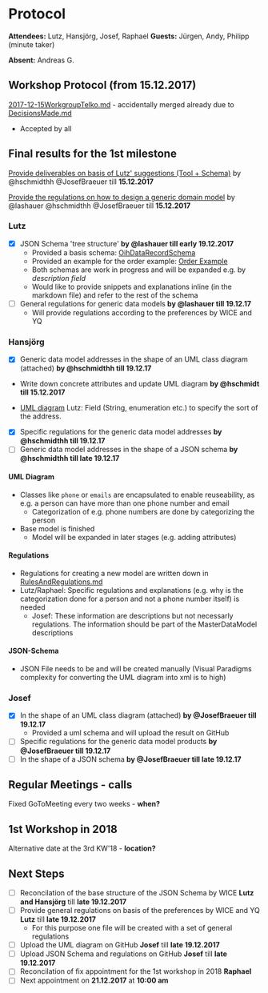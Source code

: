 # Protocol

**Attendees:** Lutz, Hansjörg, Josef, Raphael **Guests:** Jürgen, Andy, Philipp (minute taker)

**Absent:** Andreas G.

## Workshop Protocol (from 15.12.2017)
[2017-12-15WorkgroupTelko.md](https://github.com/openintegrationhub/Data-and-Domain-Models/blob/master/Protocols/2017-12-15WorkgroupTelko.md) - accidentally merged already due to [DecisionsMade.md](https://github.com/openintegrationhub/Data-and-Domain-Models/blob/master/DecisionsMade.md)

- Accepted by all

## Final results for the 1st milestone
[Provide deliverables on basis of Lutz' suggestions (Tool + Schema)](https://github.com/openintegrationhub/Data-and-Domain-Models/issues/19) by @hschmidthh @JosefBraeuer till **15.12.2017**

[Provide the regulations on how to design a generic domain model](https://github.com/openintegrationhub/Data-and-Domain-Models/issues/22) by @lashauer @hschmidthh @JosefBraeuer till **15.12.2017**

### Lutz
- [x] JSON Schema 'tree structure' **by @lashauer till early 19.12.2017**
  - Provided a basis schema: [OihDataRecordSchema](https://github.com/openintegrationhub/Data-and-Domain-Models/blob/master/src/main/schema/oih-data-record.schema.json)
  - Provided an example for the order example: [Order Example](https://github.com/openintegrationhub/Data-and-Domain-Models/blob/master/src/examples/schema/order.schema.json)
  - Both schemas are work in progress and will be expanded e.g. by _description field_
  - Would like to provide snippets and explanations inline (in the markdown file) and refer to the rest of the schema
- [ ] General regulations for generic data models **by @lashauer till 19.12.17**
  - Will provide regulations according to the preferences by WICE and YQ

### Hansjörg
- [x] Generic data model addresses in the shape of an UML class diagram (attached) **by @hschmidthh till 19.12.17**
* Write down concrete attributes and update UML diagram **by @hschmidt till 15.12.2017**
- [UML diagram](https://github.com/openintegrationhub/Data-and-Domain-Models/blob/master/MasterDataModel/Assets/OIHDataModelAdressesUML.png) Lutz: Field (String, enumeration etc.) to specify the sort of the address.
- [x] Specific regulations for the generic data model addresses **by @hschmidthh till 19.12.17**
- [ ] Generic data model addresses in the shape of a JSON schema **by @hschmidthh till late 19.12.17**

#### UML Diagram
- Classes like `phone` or `emails` are encapsulated to enable reuseability, as e.g. a person can have more than one phone number and email
  - Categorization of e.g. phone numbers are done by categorizing the person
- Base model is finished
  - Model will be expanded in later stages (e.g. adding attributes)

#### Regulations
- Regulations for creating a new model are written down in [RulesAndRegulations.md](https://github.com/openintegrationhub/Data-and-Domain-Models/blob/master/DataModels/RulesandRegulations.md)
- Lutz/Raphael: Specific regulations and explanations (e.g. why is the categorization done for a person and not a phone number itself) is needed
  - Josef: These information are descriptions but not necessarly regulations. The information should be part of the MasterDataModel descriptions

#### JSON-Schema
- JSON File needs to be and will be created manually (Visual Paradigms complexity for converting the UML diagram into xml is to high)

### Josef
- [x] In the shape of an UML class diagram (attached) **by @JosefBraeuer till 19.12.17**
  - Provided a uml schema and will upload the result on GitHub
- [ ] Specific regulations for the generic data model products **by @JosefBraeuer till 19.12.17**
- [ ] In the shape of a JSON schema **by @JosefBraeuer till late 19.12.17**

## Regular Meetings - calls
Fixed GoToMeeting every two weeks - **when?**

## 1st Workshop in 2018
Alternative date at the 3rd KW'18 - **location?**

## Next Steps
- [ ] Reconcilation of the base structure of the JSON Schema by WICE **Lutz and Hansjörg** till **late  19.12.2017**
- [ ] Provide general regulations on basis of the preferences by WICE and YQ **Lutz** till **late 19.12.2017**
  - For this purpose one file will be created with a set of general regulations
- [ ] Upload the UML diagram on GitHub **Josef** till **late 19.12.2017**
- [ ] Upload JSON Schema and regulations on GitHub **Josef** till **late 19.12.2017**
- [ ] Reconcilation of fix appointment for the 1st workshop in 2018 **Raphael**
- [ ] Next appointment on **21.12.2017** at **10:00 am**
